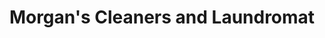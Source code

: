 ---
title: "Morgan's Cleaners and Laundromat"
url: /saint-simons-island/morgans-cleaners-and-laundromat/
shop: Wäscherei
---